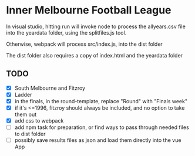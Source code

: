# Inner Melbourne Football League

In visual studio, hitting run will invoke node to process the allyears.csv file into the yeardata folder, using the splitfiles.js tool.

Otherwise, webpack will process src/index.js, into the dist folder

The dist folder also requires a copy of index.html and the yeardata folder

## TODO

- [x] South Melbourne and Fitzroy
- [x] Ladder
- [x] in the finals, in the round-template, replace "Round" with "Finals week"
- [x] if it's <=1996, fitzroy should always be included, and no option to take them out
- [x] add css to webpack
- [ ] add npm task for preparation, or find ways to pass through needed files to dist folder
- [ ] possibly save results files as json and load them directly into the vue App
